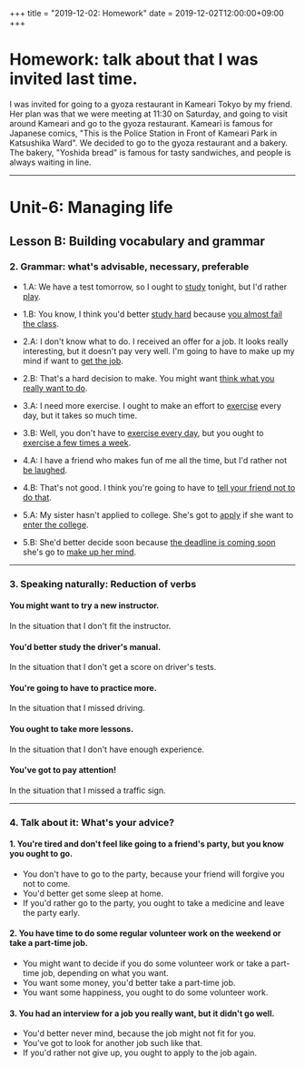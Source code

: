 +++
title =  "2019-12-02: Homework"
date = 2019-12-02T12:00:00+09:00
+++

# Homework: talk about that I was invited last time.
I was invited for going to a gyoza restaurant in Kameari Tokyo by my friend.
Her plan was that we were meeting at 11:30 on Saturday,
and going to visit around Kameari and go to the gyoza restaurant.
Kameari is famous for Japanese comics,
"This is the Police Station in Front of Kameari Park in Katsushika Ward".
We decided to go to the gyoza restaurant and a bakery.
The bakery, "Yoshida bread" is famous for tasty sandwiches,
and people is always waiting in line.

- - -
# Unit-6: Managing life
## Lesson B: Building vocabulary and grammar
### 2. Grammar: what's advisable, necessary, preferable

* 1.A: We have a test tomorrow, so I ought to <u>study</u> tonight, but  I'd rather <u>play</u>.
* 1.B: You know, I think you'd better <u>study hard</u> because <u>you almost fail the class</u>.

* 2.A: I don't know what to do. I received an offer for a job. It looks really interesting, but it doesn't pay very well. I'm going to have to make up my mind if want to <u>get the job</u>.
* 2.B: That's a hard decision to make. You might want <u>think what you really want to do</u>.

* 3.A: I need more exercise. I ought to make an effort to <u>exercise</u> every day, but it takes so much time.
* 3.B: Well, you don't have to <u>exercise every day</u>, but you ought to <u>exercise a few times a week</u>.

* 4.A: I have a friend who makes fun of me all the time, but I'd rather not <u>be laughed</u>.
* 4.B: That's not good. I think you're going to have to <u>tell your friend not to do that</u>.

* 5.A: My sister hasn't applied to college. She's got to <u>apply</u> if she want to <u>enter the college</u>.
* 5.B: She'd better decide soon because <u>the deadline is coming soon</u> she's go to <u>make up her mind</u>.

- - -
### 3. Speaking naturally: Reduction of verbs

#### You might want to try a new instructor.
In the situation that I don't fit the instructor.

#### You'd better study the driver's manual.
In the situation that I don't get a score on driver's tests.

#### You're going to have to practice more.
In the situation that I missed driving.

#### You ought to take more lessons.
In the situation that I don't have enough experience.

#### You've got to pay attention!
In the situation that I missed a traffic sign.

- - -
### 4. Talk about it: What's your advice?

#### 1. You're tired and don't feel like going to a friend's party, but you know you ought to go.
* You don't have to go to the party, because your friend will forgive you not to come.
* You'd better get some sleep at home.
* If you'd rather go to the party, you ought to take a medicine and leave the party early.
#### 2. You have time to do some regular volunteer work on the weekend or take a part-time job.
* You might want to decide if you do some volunteer work or take a part-time job, depending on what you want.
* You want some money, you'd better take a part-time job.
* You want some happiness, you ought to do some volunteer work.
#### 3. You had an interview for a job you really want, but it didn't go well.
* You'd better never mind, because the job might not fit for you.
* You've got to look for another job such like that.
* If you'd rather not give up, you ought to apply to the job again.
